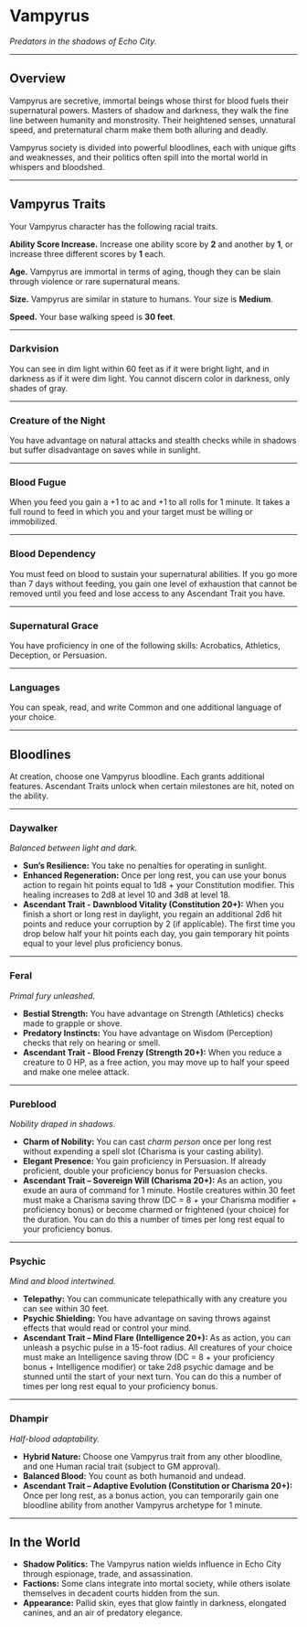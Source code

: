 # Vampyrus
*Predators in the shadows of Echo City.*

---

## Overview
Vampyrus are secretive, immortal beings whose thirst for blood fuels their supernatural powers. Masters of shadow and darkness, they walk the fine line between humanity and monstrosity. Their heightened senses, unnatural speed, and preternatural charm make them both alluring and deadly.

Vampyrus society is divided into powerful bloodlines, each with unique gifts and weaknesses, and their politics often spill into the mortal world in whispers and bloodshed.

---

## Vampyrus Traits
Your Vampyrus character has the following racial traits.

**Ability Score Increase.** Increase one ability score by **2** and another by **1**, or increase three different scores by **1** each.

**Age.** Vampyrus are immortal in terms of aging, though they can be slain through violence or rare supernatural means.

**Size.** Vampyrus are similar in stature to humans. Your size is **Medium**.

**Speed.** Your base walking speed is **30 feet**.

---

### **Darkvision**
You can see in dim light within 60 feet as if it were bright light, and in darkness as if it were dim light. You cannot discern color in darkness, only shades of gray.

---

### **Creature of the Night**
You have advantage on natural attacks and stealth checks while in shadows but suffer disadvantage on saves while in sunlight.

---

### **Blood Fugue**
When you feed you gain a +1 to ac and +1 to all rolls for 1 minute. It takes a full round to feed in which you and your target must be willing or immobilized.  

---

### **Blood Dependency**
You must feed on blood to sustain your supernatural abilities. If you go more than 7 days without feeding, you gain one level of exhaustion that cannot be removed until you feed and lose access to any Ascendant Trait you have.  

---

### **Supernatural Grace**
You have proficiency in one of the following skills: Acrobatics, Athletics, Deception, or Persuasion.

---

### **Languages**
You can speak, read, and write Common and one additional language of your choice.

---

## Bloodlines
At creation, choose one Vampyrus bloodline. Each grants additional features. Ascendant Traits unlock when certain milestones are hit, noted on the ability.

---

### **Daywalker**  

*Balanced between light and dark.*  

- **Sun’s Resilience:** You take no penalties for operating in sunlight.  
- **Enhanced Regeneration:** Once per long rest, you can use your bonus action to regain hit points equal to 1d8 + your Constitution modifier. This healing increases to 2d8 at level 10 and 3d8 at level 18.  
- **Ascendant Trait - Dawnblood Vitality (Constitution 20+):** When you finish a short or long rest in daylight, you regain an additional 2d6 hit points and reduce your corruption by 2 (if applicable). The first time you drop below half your hit points each day, you gain temporary hit points equal to your level plus proficiency bonus.  

---

### **Feral**  

*Primal fury unleashed.*  

- **Bestial Strength:** You have advantage on Strength (Athletics) checks made to grapple or shove.  
- **Predatory Instincts:** You have advantage on Wisdom (Perception) checks that rely on hearing or smell.  
- **Ascendant Trait - Blood Frenzy (Strength 20+):** When you reduce a creature to 0 HP, as a free action, you may move up to half your speed and make one melee attack.   

---

### **Pureblood**  

*Nobility draped in shadows.*  

- **Charm of Nobility:** You can cast *charm person* once per long rest without expending a spell slot (Charisma is your casting ability).  
- **Elegant Presence:** You gain proficiency in Persuasion. If already proficient, double your proficiency bonus for Persuasion checks.  
- **Ascendant Trait – Sovereign Will (Charisma 20+):** As an action, you exude an aura of command for 1 minute. Hostile creatures within 30 feet must make a Charisma saving throw (DC = 8 + your Charisma modifier + proficiency bonus) or become charmed or frightened (your choice) for the duration. You can do this a number of times per long rest equal to your proficiency bonus.  

---

### **Psychic**  

*Mind and blood intertwined.*  

- **Telepathy:** You can communicate telepathically with any creature you can see within 30 feet.  
- **Psychic Shielding:** You have advantage on saving throws against effects that would read or control your mind.  
- **Ascendant Trait – Mind Flare (Intelligence 20+):** As as action, you can unleash a psychic pulse in a 15-foot radius. All creatures of your choice must make an Intelligence saving throw (DC = 8 + your proficiency bonus + Intelligence modifier) or take 2d8 psychic damage and be stunned until the start of your next turn. You can do this a number of times per long rest equal to your proficiency bonus.  

---

### **Dhampir**  

*Half-blood adaptability.*  

- **Hybrid Nature:** Choose one Vampyrus trait from any other bloodline, and one Human racial trait (subject to GM approval).  
- **Balanced Blood:** You count as both humanoid and undead.  
- **Ascendant Trait – Adaptive Evolution (Constitution or Charisma 20+):** Once per long rest, as a bonus action, you can temporarily gain one bloodline ability from another Vampyrus archetype for 1 minute.

---

## In the World
- **Shadow Politics:** The Vampyrus nation wields influence in Echo City through espionage, trade, and assassination.  
- **Factions:** Some clans integrate into mortal society, while others isolate themselves in decadent courts hidden from the sun.  
- **Appearance:** Pallid skin, eyes that glow faintly in darkness, elongated canines, and an air of predatory elegance.

